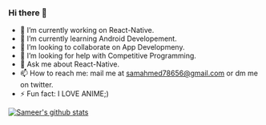 ### Hi there 👋

- 🔭 I’m currently working on React-Native.
- 🌱 I’m currently learning Android Developement.
- 👯 I’m looking to collaborate on App Developmeny.
- 🤔 I’m looking for help with Competitive Programming.
- 💬 Ask me about React-Native.
- 📫 How to reach me: mail me at samahmed78656@gmail.com or dm me on twitter.
- ⚡ Fun fact: I LOVE ANIME;)

[![Sameer's github stats](https://github-readme-stats.vercel.app/api?username=sameerahmed56)](https://github.com/anuraghazra/github-readme-stats)
